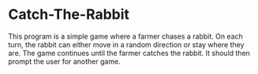 # Catch-The-Rabbit
This program is a simple game where a farmer chases a rabbit. On each turn, the rabbit can either move in a random direction or stay where they are. The game continues until the farmer catches the rabbit. It should then prompt the user for another game.
